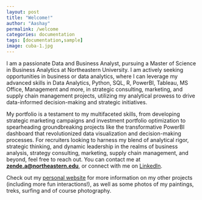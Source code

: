 ```yaml
---
layout: post
title: "Welcome!"
author: "Aashay"
permalink: /welcome
categories: documentation
tags: [documentation,sample]
image: cuba-1.jpg
---
```

I am a passionate Data and Business Analyst, pursuing a Master of Science in Business Analytics at Northeastern University. I am actively seeking opportunities in business or data analytics, where I can leverage my advanced skills in Data Analytics, Python, SQL, R, PowerBI, Tableau, MS Office, Management and more, in strategic consulting, marketing, and supply chain management projects, utilizing my analytical prowess to drive data-informed decision-making and strategic initiatives.

My portfolio is a testament to my multifaceted skills, from developing strategic marketing campaigns and investment portfolio optimization to spearheading groundbreaking projects like the transformative PowerBI dashboard that revolutionized data visualization and decision-making processes. For recruiters looking to harness my blend of analytical rigor, strategic thinking, and dynamic leadership in the realms of business analysis, strategy consulting, marketing, supply chain management, and beyond, feel free to reach out. You can contact me at **zende.a@northeastern.edu**, or connect with me on [LinkedIn](https://www.linkedin.com/in/aashay-zende-3018209b/).

Check out my [personal website](https://ash247.streamlit.app/) for more information on my other projects (including more fun interactions!), as well as some photos of my paintings, treks, surfing and of course photography.
